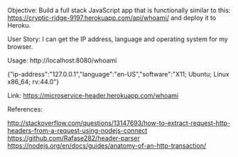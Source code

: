 Objective: Build a full stack JavaScript app that is functionally similar to this: https://cryptic-ridge-9197.herokuapp.com/api/whoami/ and deploy it to Heroku.

User Story: I can get the IP address, language and operating system for my browser.

Usage:  http://localhost:8080/whoami

{"ip-address":"127.0.0.1","language":"en-US","software":"X11; Ubuntu; Linux x86_64; rv:44.0"} 

Link:  https://microservice-header.herokuapp.com/whoami

References:

http://stackoverflow.com/questions/13147693/how-to-extract-request-http-headers-from-a-request-using-nodejs-connect
https://github.com/Rafase282/header-parser
https://nodejs.org/en/docs/guides/anatomy-of-an-http-transaction/


